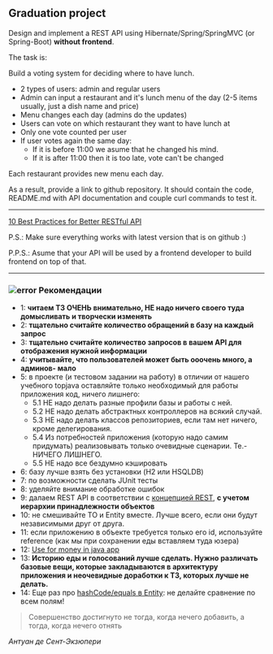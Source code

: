 ## Graduation project

Design and implement a REST API using Hibernate/Spring/SpringMVC (or Spring-Boot) **without frontend**.

The task is:

Build a voting system for deciding where to have lunch.

 * 2 types of users: admin and regular users
 * Admin can input a restaurant and it's lunch menu of the day (2-5 items usually, just a dish name and price)
 * Menu changes each day (admins do the updates)
 * Users can vote on which restaurant they want to have lunch at
 * Only one vote counted per user
 * If user votes again the same day:
    - If it is before 11:00 we asume that he changed his mind.
    - If it is after 11:00 then it is too late, vote can't be changed

Each restaurant provides new menu each day.

As a result, provide a link to github repository. It should contain the code, README.md with API documentation and couple curl commands to test it.

-----------------------------
<a href="http://blog.mwaysolutions.com/2014/06/05/10-best-practices-for-better-restful-api/">10 Best Practices for Better RESTful API</a>

P.S.: Make sure everything works with latest version that is on github :)

P.P.S.: Asume that your API will be used by a frontend developer to build frontend on top of that.

-----------------------------
### ![error](https://cloud.githubusercontent.com/assets/13649199/13672935/ef09ec1e-e6e7-11e5-9f79-d1641c05cbe6.png) Рекомендации
- 1: **читаем ТЗ ОЧЕНЬ внимательно, НЕ надо ничего своего туда домысливать и творчески изменять**
- 2: **тщательно считайте количество обращений в базу на каждый запрос**
- 3: **тщательно считайте количество запросов в вашем API для отображения нужной информации**
- 4: **учитывайте, что пользователей может быть ооочень много, а админов- мало**
- 5: в проекте (и тестовом задании на работу) в отличии от нашего учебного topjava оставляйте только необходимый для работы приложения код, ничего лишнего:
  - 5.1 НЕ надо делать разные профили базы и работы с ней. 
  - 5.2 НЕ надо делать абстрактных контроллеров на всякий случай. 
  - 5.3 НЕ надо делать классов репозиториев, если там нет ничего, кроме делегирования. 
  - 5.4 Из потребностей приложения (которую надо самим придумать) реализовывать только очевидные сценарии. Те.- НИЧЕГО ЛИШНЕГО. 
  - 5.5 НЕ надо все бездумно кэшировать
- 6: базу лучше взять без установки (H2 или HSQLDB)
- 7: по возможности сделать JUnit тесты
- 8: уделяйте внимание обработке ошибок
- 9: далаем REST API в соответствии с <a href="http://blog.mwaysolutions.com/2014/06/05/10-best-practices-for-better-restful-api/">концепцией REST</a>, **с учетом иерархии принадлежности объектов**
- 10: не смешивайте TO и Entity вместе. Лучше всего, если они будут независимыми друг от друга.
- 11: если приложению в объекте требуется только его id, используйте reference (как мы при сохранении еды вставляем туда юзера)
- 12: [Use for money in java app](http://stackoverflow.com/a/43051227/548473)
- 13: **Историю еды и голосований лучше сделать. Нужно различать базовые вещи, которые закладываются в архитектуру приложения и неочевидные доработки к ТЗ, которых лучше не делать.**
- 14: Еще раз про [hashCode/equals в Entity](https://stackoverflow.com/questions/5031614/the-jpa-hashcode-equals-dilemma): не делайте сравнение по всем полям!

> Совершенство достигнуто не тогда, когда нечего добавить, а тогда, когда нечего отнять

_Антуан де Сент-Экзюпери_

